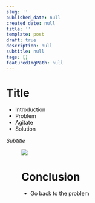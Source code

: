 ```yaml
---
slug: ''
published_date: null
created_date: null
title: ''
template: post
draft: true
description: null
subtitle: null
tags: []
featuredImgPath: null
---
```


# Title

- Introduction
- Problem
- Agitate
- Solution

_Subtitle_

<figure>

![](/media/demystifying-rasa-nlu-1-training-featured.png)

# Conclusion
- Go back to the problem

</figure>


